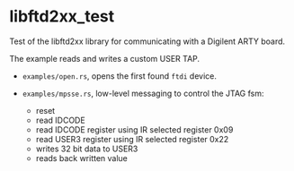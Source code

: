 # libftd2xx_test

Test of the libftd2xx library for communicating with a Digilent ARTY board.

The example reads and writes a custom USER TAP.

- `examples/open.rs`, opens the first found `ftdi` device.
- `examples/mpsse.rs`, low-level messaging to control the JTAG fsm:

  - reset
  - read IDCODE
  - read IDCODE register using IR selected register 0x09
  - read USER3 register using IR selected register 0x22
  - writes 32 bit data to USER3
  - reads back written value
